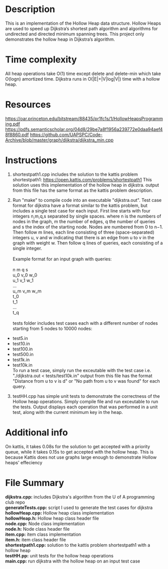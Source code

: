 # Description
This is an implementation of the Hollow Heap data structure. Hollow Heaps are used to speed up Dijkstra’s shortest path algorithm 
and algorithms for undirected and directed minimum spanning trees. This project only demonstrates the hollow heap in Dijkstra’s algorithm.

# Time complexity
All heap operations take O(1) time except delete and delete-min which take O(logn) amortized time.
Dijkstra runs in O(|E|+|V|log|V|) time with a hollow heap.

# Resources
https://oar.princeton.edu/bitstream/88435/pr1fc1s/1/HollowHeapsProgramming.pdf
https://pdfs.semanticscholar.org/04d8/29be7a8f1956a239772e0daa94aef48f8860.pdf
https://github.com/UAPSPC/Code-Archive/blob/master/graph/dijkstra/dijkstra_min.cpp

# Instructions
1. shortestpath1.cpp includes the solution to the kattis problem shortestpath1: https://open.kattis.com/problems/shortestpath1
This solution uses this implementation of the hollow heap in dijkstra. output from this file has the same format as the kattis problem description.

2. Run "make" to compile code into an executable "dijkstra.out".
Test case format for dijkstra have a format similar to the kattis problem, but includes a single test case for each input.
First line starts with four integers n,m,q,s separated by single spaces. where n is the numbers of nodes in the graph, 
m the number of edges, q the number of queries and s the index of the starting node. Nodes are numbered from 0 to n−1.
Then follow m lines, each line consisting of three (space-separated) integers u, v and w indicating that there is an 
edge from u to v in the graph with weight w. Then follow q lines of queries, each consisting of a single integer.<br><br>
Example format for an input graph with queries:<br><br>
n m q s<br>
u_0 v_0 w_0<br>
u_1 v_1 w_1<br>
...<br>
u_m v_m w_m<br>
t_0<br>
t_1<br>
...<br>
t_q<br><br>
tests folder includes test cases each with a different number of nodes starting from 5 nodes to 10000 nodes:
- test5.in
- test10.in
- test100.in
- test500.in
- test1k.in
- test10k.in<br>
To run a test case, simply run the exceutable with the test case i.e. "./dijkstra.out < tests/test10k.in"
output from this file has the format "Distance from u to v is d" or "No path from u to v was found" for each query.

3. testHH.cpp has simple unit tests to demonstrate the correctness of the Hollow heap operations. Simply compile file
and run exceutable to run the tests. Output displays each operation that was performed in a unit test, along with the
current minimum key in the heap.

# Additional info
On kattis, it takes 0.08s for the solution to get accepted with a priority queue, while it takes 0.15s to get accepted with the hollow heap.
This is because Kattis does not use graphs large enough to demonstrate Hollow heaps' effeciency

# File Summary
**dijkstra.cpp:** includes Dijkstra's algorithm from the U of A programming club repo<br>
**generateTests.cpp:** script I used to generate the test cases for dijkstra<br>
**hollowHeap.cpp:** Hollow heap class implementation<br>
**hollowHeap.h:** Hollow heap class header file<br>
**node.cpp:** Node class implementation<br>
**node.h:** Node class header file<br>
**item.cpp:** item class implementation<br>
**item.h:** item class header file<br>
**shortestpath1.cpp:** solution to the kattis problem shortestpath1 with a hollow heap<br>
**testHH.pp:** unit tests for the hollow heap operations<br>
**main.cpp:** run dijkstra with the hollow heap on an input test case<br>
